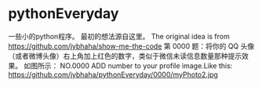# pythonEveryday
一些小的python程序。
最初的想法源自这里。
The original idea is from https://github.com/jybhaha/show-me-the-code
第 0000 题：将你的 QQ 头像（或者微博头像）右上角加上红色的数字，类似于微信未读信息数量那种提示效果。 如图所示：
NO.0000  ADD number to your profile image.Like this:
https://github.com/jybhaha/pythonEveryday/0000/myPhoto2.jpg
